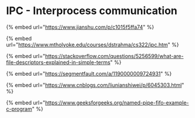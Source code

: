 # IPC - Interprocess communication

{% embed url="https://www.jianshu.com/p/c1015f5ffa74" %}

{% embed url="https://www.mtholyoke.edu/courses/dstrahma/cs322/ipc.htm" %}

{% embed url="https://stackoverflow.com/questions/5256599/what-are-file-descriptors-explained-in-simple-terms" %}

{% embed url="https://segmentfault.com/a/1190000009724931" %}

{% embed url="https://www.cnblogs.com/liunianshiwei/p/6045303.html" %}

{% embed url="https://www.geeksforgeeks.org/named-pipe-fifo-example-c-program" %}
